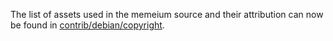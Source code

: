 The list of assets used in the memeium source and their attribution can now be found in [contrib/debian/copyright](../contrib/debian/copyright).
